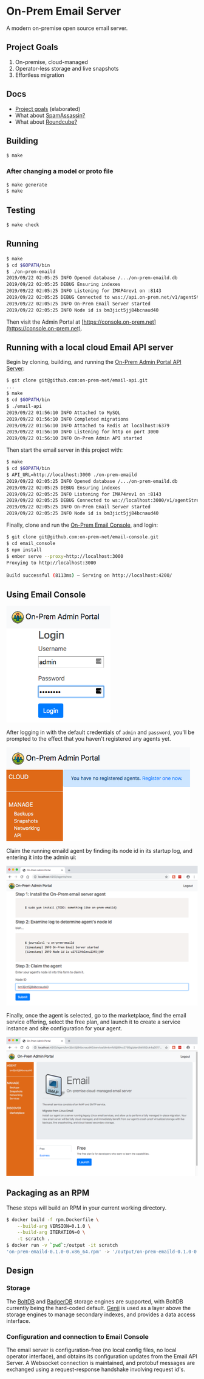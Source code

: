# On-Prem Email Server

A modern on-premise open source email server.

## Project Goals

1. On-premise, cloud-managed
2. Operator-less storage and live snapshots
3. Effortless migration

## Docs

* [Project goals](./docs/Goals.md) (elaborated)
* What about [SpamAssassin?](./docs/SpamAssassin.md)
* What about [Roundcube?](./docs/Roundcube.md)

## Building

```sh
$ make
```

### After changing a model or proto file

```sh
$ make generate
$ make
```

## Testing

```sh
$ make check
```

## Running

```sh
$ make
$ cd $GOPATH/bin
$ ./on-prem-emaild
2019/09/22 02:05:25 INFO Opened database /.../on-prem-emaild.db
2019/09/22 02:05:25 DEBUG Ensuring indexes
2019/09/22 02:05:25 INFO Listening for IMAP4rev1 on :8143
2019/09/22 02:05:25 DEBUG Connected to wss://api.on-prem.net/v1/agentStream
2019/09/22 02:05:25 INFO On-Prem Email Server started
2019/09/22 02:05:25 INFO Node id is bm3jict5jj84bcnaud40
```

Then visit the Admin Portal at [https://console.on-prem.net](https://console.on-prem.net).

## Running with a local cloud Email API server

Begin by cloning, building, and running the [On-Prem Admin Portal API Server](git@github.com:Megalithic-LLC/on-prem-admin-api.git):

```sh
$ git clone git@github.com:on-prem-net/email-api.git
...
$ make
$ cd $GOPATH/bin
$ ./email-api
2019/09/22 01:56:10 INFO Attached to MySQL
2019/09/22 01:56:10 INFO Completed migrations
2019/09/22 01:56:10 INFO Attached to Redis at localhost:6379
2019/09/22 01:56:10 INFO Listening for http on port 3000
2019/09/22 01:56:10 INFO On-Prem Admin API started
```

Then start the email server in this project with:

```sh
$ make
$ cd $GOPATH/bin
$ API_URL=http://localhost:3000 ./on-prem-emaild
2019/09/22 02:05:25 INFO Opened database /.../on-prem-emaild.db
2019/09/22 02:05:25 DEBUG Ensuring indexes
2019/09/22 02:05:25 INFO Listening for IMAP4rev1 on :8143
2019/09/22 02:05:25 DEBUG Connected to ws://localhost:3000/v1/agentStream
2019/09/22 02:05:25 INFO On-Prem Email Server started
2019/09/22 02:05:25 INFO Node id is bm3jict5jj84bcnaud40
```

Finally, clone and run the [On-Prem Email Console](git@github.com:on-prem-net/email-console.git), and login:

```sh
$ git clone git@github.com:on-prem-net/email-console.git
$ cd email_console
$ npm install
$ ember serve --proxy=http://localhost:3000
Proxying to http://localhost:3000

Build successful (8113ms) – Serving on http://localhost:4200/
```

## Using Email Console

![Email Console :: Login](./docs/login.png)

After logging in with the default credentials of `admin` and `password`, you'll be prompted to the effect that you haven't registered any agents yet. 

![Email Console :: No Agents](./docs/no-agents.png)

Claim the running emaild agent by finding its node id in its startup log, and entering it into the admin ui:

![Email Console :: Claim Agent](./docs/claim.png)

Finally, once the agent is selected, go to the marketplace, find the email service offering, select the free plan, and launch it to create a service instance and site configuration for your agent.

![Email Console :: Launch Service Instance](./docs/launch-service-instance.png)

## Packaging as an RPM

These steps will build an RPM in your current working directory.

```sh
$ docker build -f rpm.Dockerfile \
	--build-arg VERSION=0.1.0 \
	--build-arg ITERATION=0 \
	-t scratch .
$ docker run -v `pwd`:/output -it scratch
'on-prem-emaild-0.1.0-0.x86_64.rpm' -> '/output/on-prem-emaild-0.1.0-0.x86_64.rpm'
```

## Design

### Storage

The [BoltDB](https://github.com/etcd-io/bbolt) and [BadgerDB](https://github.com/dgraph-io/badger) storage engines are supported, with BoltDB currently being the hard-coded default. [Genji](https://github.com/asdine/genji) is used as a layer above the storage engines to manage secondary indexes, and provides a data access interface.

### Configuration and connection to Email Console

The email server is configuration-free (no local config files, no local operator interface), and obtains its configuration updates from the Email API Server. A Websocket connection is maintained, and protobuf messages are exchanged using a request-response handshake involving request id's.
